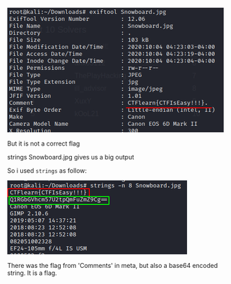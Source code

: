 ![not a flag](screenshots/not_a_flag.png)

But it is not a correct flag

strings Snowboard.jpg gives us a big output

So i used `strings` as follow:

![strings](screenshots/strings.png)

There was the flag from 'Comments' in meta, but also a base64 encoded string. It is a flag.
